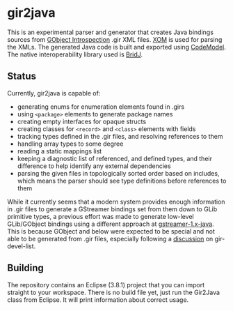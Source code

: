 gir2java
========

This is an experimental parser and generator that creates Java bindings sources from
[GObject Introspection](https://wiki.gnome.org/action/show/Projects/GObjectIntrospection) .gir XML files.
[XOM](http://www.xom.nu/) is used for parsing the XMLs. The generated Java code is built and exported using
[CodeModel](https://codemodel.java.net/). The native interoperability
library used is [BridJ](https://code.google.com/p/bridj/).

## Status

Currently, gir2java is capable of:
 * generating enums for enumeration elements found in .girs
 * using ```<package>``` elements to generate package names
 * creating empty interfaces for opaque structs
 * creating classes for ```<record>``` and ```<class>``` elements with fields
 * tracking types defined in the .gir files, and resolving references to them
 * handling array types to some degree
 * reading a static mappings list
 * keeping a diagnostic list of referenced, and defined types, and their difference to help identify any external dependencies
 * parsing the given files in topologically sorted order based on includes, which means the parser should see type definitions before references to them

While it currently seems that a modern system provides enough information in .gir files to generate a GStreamer bindings set from them down to GLib primitive types, a previous effort was made to generate low-level GLib/GObject bindings using a different approach at [gstreamer-1.x-java](https://github.com/octachoron/gstreamer-1.x-java). This is because GObject and below were expected to be special and not able to be generated from .gir files, especially following a [discussion](https://mail.gnome.org/archives/gir-devel-list/2014-July/msg00003.html) on gir-devel-list.

## Building

The repository contains an Eclipse (3.8.1) project that you can import straight to your workspace. There is no build file yet,
just run the Gir2Java class from Eclipse. It will print information about correct usage.
